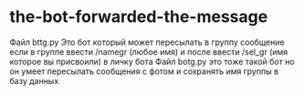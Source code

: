 # the-bot-forwarded-the-message
Файл bttg.py Это бот который может пересылать в группу сообщение если в группе ввести /namegr (любое имя) и после ввести /sel_gr (имя которое вы присвоили) в личку бота
Файл botg.py это тоже такой бот но он умеет пересылать сообщения с фотом и сохранять имя группы в базу данных

